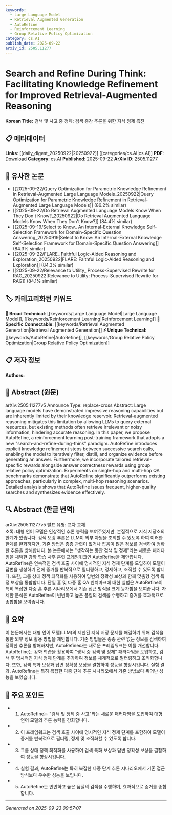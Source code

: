 ```yaml
---
keywords:
  - Large Language Model
  - Retrieval Augmented Generation
  - AutoRefine
  - Reinforcement Learning
  - Group Relative Policy Optimization
category: cs.AI
publish_date: 2025-09-22
arxiv_id: 2505.11277
---
```


<!-- KEYWORD_LINKING_METADATA:
{
  "processed_timestamp": "2025-09-23T09:57:07.124988",
  "vocabulary_version": "1.0",
  "selected_keywords": [
    "Large Language Model",
    "Retrieval Augmented Generation",
    "AutoRefine",
    "Reinforcement Learning",
    "Group Relative Policy Optimization"
  ],
  "rejected_keywords": [],
  "similarity_scores": {
    "Large Language Model": 0.85,
    "Retrieval Augmented Generation": 0.9,
    "AutoRefine": 0.8,
    "Reinforcement Learning": 0.8,
    "Group Relative Policy Optimization": 0.78
  },
  "extraction_method": "AI_prompt_based",
  "budget_applied": true,
  "candidates_json": {
    "candidates": [
      {
        "surface": "Large Language Models",
        "canonical": "Large Language Model",
        "aliases": [
          "LLM"
        ],
        "category": "broad_technical",
        "rationale": "A fundamental concept in the paper, linking to a broad area of AI research.",
        "novelty_score": 0.2,
        "connectivity_score": 0.9,
        "specificity_score": 0.6,
        "link_intent_score": 0.85
      },
      {
        "surface": "Retrieval-Augmented Reasoning",
        "canonical": "Retrieval Augmented Generation",
        "aliases": [
          "RAG",
          "Retrieval-Augmented Generation"
        ],
        "category": "specific_connectable",
        "rationale": "Central to the paper's method, connecting to recent advancements in retrieval-augmented techniques.",
        "novelty_score": 0.75,
        "connectivity_score": 0.88,
        "specificity_score": 0.85,
        "link_intent_score": 0.9
      },
      {
        "surface": "AutoRefine",
        "canonical": "AutoRefine",
        "aliases": [],
        "category": "unique_technical",
        "rationale": "A novel framework introduced in the paper, crucial for understanding the proposed methodology.",
        "novelty_score": 0.95,
        "connectivity_score": 0.65,
        "specificity_score": 0.9,
        "link_intent_score": 0.8
      },
      {
        "surface": "Reinforcement Learning",
        "canonical": "Reinforcement Learning",
        "aliases": [
          "RL"
        ],
        "category": "broad_technical",
        "rationale": "A key technique used in the paper's methodology, linking to a major area in AI.",
        "novelty_score": 0.3,
        "connectivity_score": 0.85,
        "specificity_score": 0.7,
        "link_intent_score": 0.8
      },
      {
        "surface": "Group Relative Policy Optimization",
        "canonical": "Group Relative Policy Optimization",
        "aliases": [
          "GRPO"
        ],
        "category": "unique_technical",
        "rationale": "A specific optimization technique introduced in the paper, important for understanding the implementation.",
        "novelty_score": 0.85,
        "connectivity_score": 0.7,
        "specificity_score": 0.88,
        "link_intent_score": 0.78
      }
    ],
    "ban_list_suggestions": [
      "search-and-refine-during-think",
      "knowledge refinement steps"
    ]
  },
  "decisions": [
    {
      "candidate_surface": "Large Language Models",
      "resolved_canonical": "Large Language Model",
      "decision": "linked",
      "scores": {
        "novelty": 0.2,
        "connectivity": 0.9,
        "specificity": 0.6,
        "link_intent": 0.85
      }
    },
    {
      "candidate_surface": "Retrieval-Augmented Reasoning",
      "resolved_canonical": "Retrieval Augmented Generation",
      "decision": "linked",
      "scores": {
        "novelty": 0.75,
        "connectivity": 0.88,
        "specificity": 0.85,
        "link_intent": 0.9
      }
    },
    {
      "candidate_surface": "AutoRefine",
      "resolved_canonical": "AutoRefine",
      "decision": "linked",
      "scores": {
        "novelty": 0.95,
        "connectivity": 0.65,
        "specificity": 0.9,
        "link_intent": 0.8
      }
    },
    {
      "candidate_surface": "Reinforcement Learning",
      "resolved_canonical": "Reinforcement Learning",
      "decision": "linked",
      "scores": {
        "novelty": 0.3,
        "connectivity": 0.85,
        "specificity": 0.7,
        "link_intent": 0.8
      }
    },
    {
      "candidate_surface": "Group Relative Policy Optimization",
      "resolved_canonical": "Group Relative Policy Optimization",
      "decision": "linked",
      "scores": {
        "novelty": 0.85,
        "connectivity": 0.7,
        "specificity": 0.88,
        "link_intent": 0.78
      }
    }
  ]
}
-->

# Search and Refine During Think: Facilitating Knowledge Refinement for Improved Retrieval-Augmented Reasoning

**Korean Title:** 검색 및 사고 중 정제: 검색 증강 추론을 위한 지식 정제 촉진

## 📋 메타데이터

**Links**: [[daily_digest_20250922|20250922]] [[categories/cs.AI|cs.AI]]
**PDF**: [Download](https://arxiv.org/pdf/2505.11277.pdf)
**Category**: cs.AI
**Published**: 2025-09-22
**ArXiv ID**: [2505.11277](https://arxiv.org/abs/2505.11277)

## 🔗 유사한 논문
- [[2025-09-22/Query Optimization for Parametric Knowledge Refinement in Retrieval-Augmented Large Language Models_20250922|Query Optimization for Parametric Knowledge Refinement in Retrieval-Augmented Large Language Models]] (86.2% similar)
- [[2025-09-22/Do Retrieval Augmented Language Models Know When They Don't Know?_20250922|Do Retrieval Augmented Language Models Know When They Don't Know?]] (84.4% similar)
- [[2025-09-19/Select to Know_ An Internal-External Knowledge Self-Selection Framework for Domain-Specific Question Answering_20250919|Select to Know: An Internal-External Knowledge Self-Selection Framework for Domain-Specific Question Answering]] (84.3% similar)
- [[2025-09-22/FLARE_ Faithful Logic-Aided Reasoning and Exploration_20250922|FLARE: Faithful Logic-Aided Reasoning and Exploration]] (84.3% similar)
- [[2025-09-22/Relevance to Utility_ Process-Supervised Rewrite for RAG_20250922|Relevance to Utility: Process-Supervised Rewrite for RAG]] (84.1% similar)

## 🏷️ 카테고리화된 키워드
**🧠 Broad Technical**: [[keywords/Large Language Model|Large Language Model]], [[keywords/Reinforcement Learning|Reinforcement Learning]]
**🔗 Specific Connectable**: [[keywords/Retrieval Augmented Generation|Retrieval Augmented Generation]]
**⚡ Unique Technical**: [[keywords/AutoRefine|AutoRefine]], [[keywords/Group Relative Policy Optimization|Group Relative Policy Optimization]]

## 📋 저자 정보

**Authors:** 

## 📄 Abstract (원문)

arXiv:2505.11277v5 Announce Type: replace-cross 
Abstract: Large language models have demonstrated impressive reasoning capabilities but are inherently limited by their knowledge reservoir. Retrieval-augmented reasoning mitigates this limitation by allowing LLMs to query external resources, but existing methods often retrieve irrelevant or noisy information, hindering accurate reasoning. In this paper, we propose AutoRefine, a reinforcement learning post-training framework that adopts a new "search-and-refine-during-think" paradigm. AutoRefine introduces explicit knowledge refinement steps between successive search calls, enabling the model to iteratively filter, distill, and organize evidence before generating an answer. Furthermore, we incorporate tailored retrieval-specific rewards alongside answer correctness rewards using group relative policy optimization. Experiments on single-hop and multi-hop QA benchmarks demonstrate that AutoRefine significantly outperforms existing approaches, particularly in complex, multi-hop reasoning scenarios. Detailed analysis shows that AutoRefine issues frequent, higher-quality searches and synthesizes evidence effectively.

## 🔍 Abstract (한글 번역)

arXiv:2505.11277v5 발표 유형: 교차 교체  
초록: 대형 언어 모델은 인상적인 추론 능력을 보여주었지만, 본질적으로 지식 저장소의 한계가 있습니다. 검색 보강 추론은 LLM이 외부 자원을 조회할 수 있도록 하여 이러한 한계를 완화하지만, 기존 방법은 종종 관련이 없거나 잡음이 많은 정보를 검색하여 정확한 추론을 방해합니다. 본 논문에서는 "생각하는 동안 검색 및 정제"라는 새로운 패러다임을 채택한 강화 학습 사후 훈련 프레임워크인 AutoRefine을 제안합니다. AutoRefine은 연속적인 검색 호출 사이에 명시적인 지식 정제 단계를 도입하여 모델이 답변을 생성하기 전에 증거를 반복적으로 필터링하고, 정제하고, 조직할 수 있도록 합니다. 또한, 그룹 상대 정책 최적화를 사용하여 답변의 정확성 보상과 함께 맞춤형 검색 특정 보상을 통합합니다. 단일 홉 및 다중 홉 QA 벤치마크에 대한 실험은 AutoRefine이 특히 복잡한 다중 홉 추론 시나리오에서 기존 접근 방식을 크게 능가함을 보여줍니다. 자세한 분석은 AutoRefine이 빈번하고 높은 품질의 검색을 수행하고 증거를 효과적으로 종합함을 보여줍니다.

## 📝 요약

이 논문에서는 대형 언어 모델(LLM)의 제한된 지식 저장 문제를 해결하기 위해 검색을 통한 외부 정보 활용 방법을 제안합니다. 기존 방법들은 종종 관련 없는 정보를 검색하여 정확한 추론을 방해하지만, AutoRefine라는 새로운 프레임워크는 이를 개선합니다. AutoRefine는 강화 학습을 활용하여 "생각 중 검색 및 정제" 패러다임을 도입하고, 검색 후 명시적인 지식 정제 단계를 추가하여 정보를 체계적으로 필터링하고 조직화합니다. 또한, 검색 특화 보상과 답변 정확성 보상을 결합하여 성능을 향상시킵니다. 실험 결과, AutoRefine는 특히 복잡한 다중 단계 추론 시나리오에서 기존 방법보다 뛰어난 성능을 보였습니다.

## 🎯 주요 포인트

- 1. AutoRefine는 "검색 및 정제 중 사고"라는 새로운 패러다임을 도입하여 대형 언어 모델의 추론 능력을 강화합니다.
- 2. 이 프레임워크는 검색 호출 사이에 명시적인 지식 정제 단계를 포함하여 모델이 증거를 반복적으로 필터링, 정제 및 조직화할 수 있도록 합니다.
- 3. 그룹 상대 정책 최적화를 사용하여 검색 특화 보상과 답변 정확성 보상을 결합하여 성능을 향상시킵니다.
- 4. 실험 결과, AutoRefine는 특히 복잡한 다중 단계 추론 시나리오에서 기존 접근 방식보다 우수한 성능을 보입니다.
- 5. AutoRefine는 빈번하고 높은 품질의 검색을 수행하며, 효과적으로 증거를 종합합니다.


---

*Generated on 2025-09-23 09:57:07*